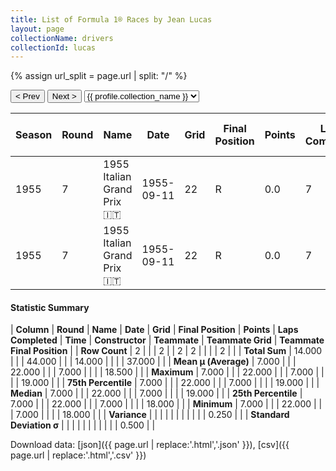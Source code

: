 ```yaml
---
title: List of Formula 1® Races by Jean Lucas
layout: page
collectionName: drivers
collectionId: lucas
---
```


{% assign url_split = page.url | split: "/" %}
<div id="collection-navigation">
<button onclick="selector.options[selector.selectedIndex-1].value && (window.location = selector.options[selector.selectedIndex-1].value);">&lt; Prev</button>
<button onclick="selector.options[selector.selectedIndex+1].value && (window.location = selector.options[selector.selectedIndex+1].value);">Next &gt;</button>
<select id="selector" onchange="this.options[this.selectedIndex].value && (window.location = this.options[this.selectedIndex].value);">
  {% for collectionId in site.data[page.collectionName].refs %}
    {% if collectionId == page.collectionId %}
      {% assign selected = "selected" %}
    {% else %}
      {% assign selected = "" %}
    {% endif %}
    {% assign profile = site.data[page.collectionName][collectionId].profile %}
    <option value="/f1/{{ page.collectionName }}/{{ collectionId }}/{{ url_split[4] }}" {{ selected }}>{{ profile.collection_name }}</option>
  {% endfor %}
</select>
</div>

| Season | Round | Name | Date | Grid | Final Position | Points | Laps Completed | Time | Constructor | Teammate | Teammate Grid | Teammate Final Position |
|--|--|--|--|--|--|--|--|--|--|--|--|--|
| 1955 | 7 | 1955 Italian Grand Prix 🇮🇹 | 1955-09-11 | 22 | R | 0.0 | 7 |   | Gordini 🇫🇷 | [Jacques Pollet 🇫🇷](/f1/drivers/pollet) | 19 | R |
| 1955 | 7 | 1955 Italian Grand Prix 🇮🇹 | 1955-09-11 | 22 | R | 0.0 | 7 |   | Gordini 🇫🇷 | [Hernando da Silva Ramos 🇧🇷](/f1/drivers/ramos) | 18 | R |

#### Statistic Summary

| **Column** | **Round** | **Name** | **Date** | **Grid** | **Final Position** | **Points** | **Laps Completed** | **Time** | **Constructor** | **Teammate** | **Teammate Grid** | **Teammate Final Position** |
| **Row Count** | 2 |  |  | 2 |  | 2 | 2 |  |  |  | 2 |  |
| **Total Sum** | 14.000 |  |  | 44.000 |  |  | 14.000 |  |  |  | 37.000 |  |
| **Mean μ (Average)** | 7.000 |  |  | 22.000 |  |  | 7.000 |  |  |  | 18.500 |  |
| **Maximum** | 7.000 |  |  | 22.000 |  |  | 7.000 |  |  |  | 19.000 |  |
| **75th Percentile** | 7.000 |  |  | 22.000 |  |  | 7.000 |  |  |  | 19.000 |  |
| **Median** | 7.000 |  |  | 22.000 |  |  | 7.000 |  |  |  | 19.000 |  |
| **25th Percentile** | 7.000 |  |  | 22.000 |  |  | 7.000 |  |  |  | 18.000 |  |
| **Minimum** | 7.000 |  |  | 22.000 |  |  | 7.000 |  |  |  | 18.000 |  |
| **Variance** |  |  |  |  |  |  |  |  |  |  | 0.250 |  |
| **Standard Deviation σ** |  |  |  |  |  |  |  |  |  |  | 0.500 |  |

Download data: [json]({{ page.url | replace:'.html','.json' }}), [csv]({{ page.url | replace:'.html','.csv' }})

